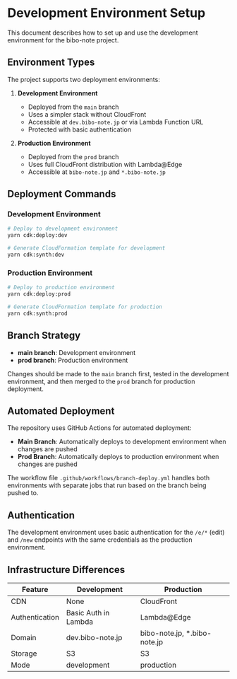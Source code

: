 # Development Environment Setup

This document describes how to set up and use the development environment for the bibo-note project.

## Environment Types

The project supports two deployment environments:

1. **Development Environment**
   - Deployed from the `main` branch
   - Uses a simpler stack without CloudFront
   - Accessible at `dev.bibo-note.jp` or via Lambda Function URL
   - Protected with basic authentication

2. **Production Environment**
   - Deployed from the `prod` branch
   - Uses full CloudFront distribution with Lambda@Edge
   - Accessible at `bibo-note.jp` and `*.bibo-note.jp`

## Deployment Commands

### Development Environment

```bash
# Deploy to development environment
yarn cdk:deploy:dev

# Generate CloudFormation template for development
yarn cdk:synth:dev
```

### Production Environment

```bash
# Deploy to production environment
yarn cdk:deploy:prod

# Generate CloudFormation template for production
yarn cdk:synth:prod
```

## Branch Strategy

- **main branch**: Development environment
- **prod branch**: Production environment

Changes should be made to the `main` branch first, tested in the development environment, and then merged to the `prod` branch for production deployment.

## Automated Deployment

The repository uses GitHub Actions for automated deployment:

- **Main Branch**: Automatically deploys to development environment when changes are pushed
- **Prod Branch**: Automatically deploys to production environment when changes are pushed

The workflow file `.github/workflows/branch-deploy.yml` handles both environments with separate jobs that run based on the branch being pushed to.

## Authentication

The development environment uses basic authentication for the `/e/*` (edit) and `/new` endpoints with the same credentials as the production environment.

## Infrastructure Differences

| Feature | Development | Production |
|---------|-------------|------------|
| CDN | None | CloudFront |
| Authentication | Basic Auth in Lambda | Lambda@Edge |
| Domain | dev.bibo-note.jp | bibo-note.jp, *.bibo-note.jp |
| Storage | S3 | S3 |
| Mode | development | production |
